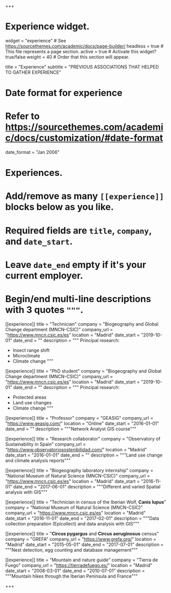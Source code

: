 +++
# Experience widget.
widget = "experience"  # See https://sourcethemes.com/academic/docs/page-builder/
headless = true  # This file represents a page section.
active = true  # Activate this widget? true/false
weight = 40  # Order that this section will appear.

title = "Experience"
subtitle = "PREVIOUS ASSOCIATIONS THAT HELPED TO GATHER EXPERIENCE"

# Date format for experience
#   Refer to https://sourcethemes.com/academic/docs/customization/#date-format
date_format = "Jan 2006"

# Experiences.
#   Add/remove as many `[[experience]]` blocks below as you like.
#   Required fields are `title`, `company`, and `date_start`.
#   Leave `date_end` empty if it's your current employer.
#   Begin/end multi-line descriptions with 3 quotes `"""`.
[[experience]]
  title = "Technician"
  company = "Biogeography and Global Change department (MNCN-CSIC)"
  company_url = "https://www.mncn.csic.es/es"
  location = "Madrid"
  date_start = "2019-10-01"
  date_end = ""
  description = """
  Principal research:
  
  * Insect range shift
  * Microclimate
  * Climate change
  """
  
[[experience]]
  title = "PhD student"
  company = "Biogeography and Global Change department (MNCN-CSIC)"
  company_url = "https://www.mncn.csic.es/es"
  location = "Madrid"
  date_start = "2019-10-01"
  date_end = ""
  description = """
  Principal research:
  
  * Protected areas
  * Land use changes
  * Climate change
  """

[[experience]]
  title = "Professor"
  company = "GEASIG"
  company_url = "https://www.geasig.com/"
  location = "Online"
  date_start = "2016-01-01"
  date_end = ""
  description = """Network Analyst GIS course"""
  
[[experience]]
  title = "Research collaborator"
  company = "Observatory of Sustainability in Spain"
  company_url = "https://www.observatoriosostenibilidad.com/"
  location = "Madrid"
  date_start = "2016-01-01"
  date_end = ""
  description = """Land use change and climate analysis reports"""
  
[[experience]]
  title = "Biogeography laboratory internship"
  company = "National Museum of Natural Science (MNCN-CSIC)"
  company_url = "https://www.mncn.csic.es/es"
  location = "Madrid"
  date_start = "2016-11-01"
  date_end = "2017-06-01"
  description = """Different and varied Spatial analysis with GIS"""
  
[[experience]]
  title = "Technician in census of the Iberian Wolf, **Canis lupus**"
  company = "National Museum of Natural Science (MNCN-CSIC)"
  company_url = "https://www.mncn.csic.es/es"
  location = "Madrid"
  date_start = "2016-11-01"
  date_end = "2017-02-01"
  description = """Data collection preparation (Epicollect) and data analysis with GIS"""
  
[[experience]]
  title = "**Circus pygargus** and **Circus aeruginosus** census"
  company = "GREFA"
  company_url = "https://www.grefa.org/"
  location = "Madrid"
  date_start = "2015-05-01"
  date_end = "2017-07-01"
  description = """Nest detection, egg counting and database management"""

[[experience]]
  title = "Mountain and nature guide"
  company = "Tierra de Fuego"
  company_url = "https://tierradefuego.es/"
  location = "Madrid"
  date_start = "2008-03-01"
  date_end = "2010-07-01"
  description = """Mountain hikes through the Iberian Peninsula and France"""

+++
